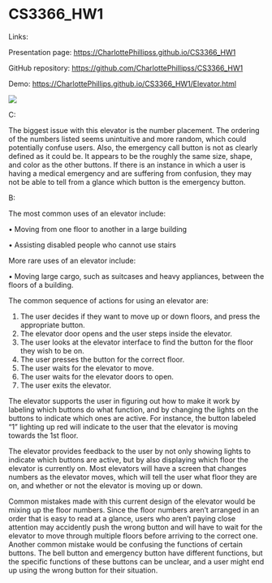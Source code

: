 # CS3366_HW1

Links:

Presentation page: https://CharlottePhillipss.github.io/CS3366_HW1

GitHub repository: https://github.com/CharlottePhillipss/CS3366_HW1

Demo: https://CharlottePhillips.github.io/CS3366_HW1/Elevator.html


![](ezgif.com-video-to-gif.gif)

C:

The biggest issue with this elevator is the number placement. The ordering of the numbers listed seems unintuitive and more random, which could potentially confuse users. Also, the emergency call button is not as clearly defined as it could be. It appears to be the roughly the same size, shape, and color as the other buttons. If there is an instance in which a user is having a medical emergency and are suffering from confusion, they may not be able to tell from a glance which button is the emergency button.

B:

The most common uses of an elevator include:

  •	Moving from one floor to another in a large building
  
  •	Assisting disabled people who cannot use stairs
  
More rare uses of an elevator include:

  •	Moving large cargo, such as suitcases and heavy appliances, between the floors of a building.
  
The common sequence of actions for using an elevator are:
  1.	The user decides if they want to move up or down floors, and press the appropriate button.
  2.	The elevator door opens and the user steps inside the elevator.
  3.	The user looks at the elevator interface to find the button for the floor they wish to be on.
  4.	The user presses the button for the correct floor.
  5.	The user waits for the elevator to move.
  6.	The user waits for the elevator doors to open.
  7.	The user exits the elevator.
  
The elevator supports the user in figuring out how to make it work by labeling which buttons do what function, and by changing the lights on the buttons to indicate which ones are active. For instance, the button labeled “1” lighting up red will indicate to the user that the elevator is moving towards the 1st floor.

The elevator provides feedback to the user by not only showing lights to indicate which buttons are active, but by also displaying which floor the elevator is currently on. Most elevators will have a screen that changes numbers as the elevator moves, which will tell the user what floor they are on, and whether or not the elevator is moving up or down.

Common mistakes made with this current design of the elevator would be mixing up the floor numbers. Since the floor numbers aren’t arranged in an order that is easy to read at a glance, users who aren’t paying close attention may accidently push the wrong button and will have to wait for the elevator to move through multiple floors before arriving to the correct one. Another common mistake would be confusing the functions of certain buttons. The bell button and emergency button have different functions, but the specific functions of these buttons can be unclear, and a user might end up using the wrong button for their situation.

